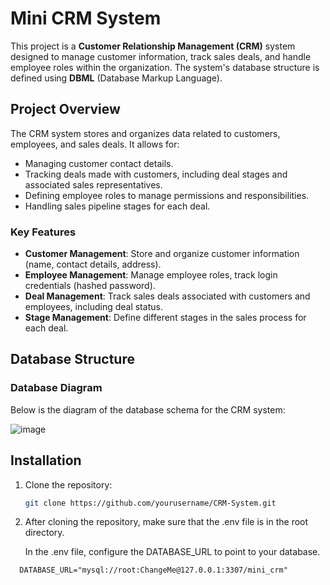 # Mini CRM System

This project is a **Customer Relationship Management (CRM)** system designed to manage customer information, track sales deals, and handle employee roles within the organization. The system's database structure is defined using **DBML** (Database Markup Language).

## Project Overview

The CRM system stores and organizes data related to customers, employees, and sales deals. It allows for:
- Managing customer contact details.
- Tracking deals made with customers, including deal stages and associated sales representatives.
- Defining employee roles to manage permissions and responsibilities.
- Handling sales pipeline stages for each deal.

### Key Features
- **Customer Management**: Store and organize customer information (name, contact details, address).
- **Employee Management**: Manage employee roles, track login credentials (hashed password).
- **Deal Management**: Track sales deals associated with customers and employees, including deal status.
- **Stage Management**: Define different stages in the sales process for each deal.

## Database Structure

### Database Diagram

Below is the diagram of the database schema for the CRM system:

![image](https://github.com/user-attachments/assets/afde6407-097a-4abd-aa4e-42e36065c141)




## Installation

1. Clone the repository:
   ```bash
   git clone https://github.com/yourusername/CRM-System.git
   ```
2. After cloning the repository, make sure that the .env file is in the root directory.
   
   In the .env file, configure the DATABASE_URL to point to your database.
```env
  DATABASE_URL="mysql://root:ChangeMe@127.0.0.1:3307/mini_crm"
```

